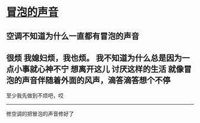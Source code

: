 # [冒泡的声音](https://github.com/yihong0618/gitblog/issues/34)

## 空调不知道为什么一直都有冒泡的声音
很烦
我媳妇烦，我也烦。
我不知道为什么总是因为一点小事就心神不宁
想离开这儿
讨厌这样的生活
就像冒泡的声音伴随着外面的风声，滴答滴答想个不停
---
至少我先做到不烦吧，哎

---

修空调的把冒泡的声音修好了